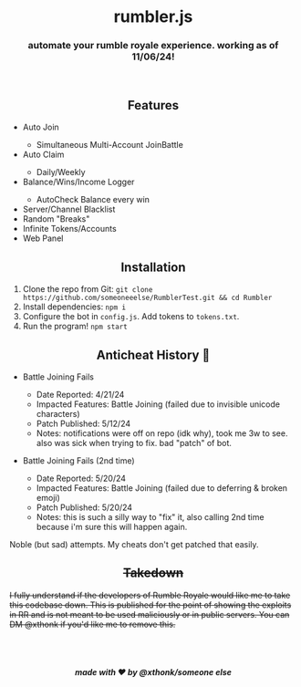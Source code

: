 <div align="center">
    <h1>rumbler.js</h1>
    <h3>automate your rumble royale experience. working as of 11/06/24!</h3>
    <br>
    <h2>Features</h2>
</div>

<ul>
    <li>Auto Join</li>
    <ul><li>Simultaneous Multi-Account JoinBattle</li></ul>
    <li>Auto Claim</li>
    <ul><li>Daily/Weekly</li></ul>
    <li>Balance/Wins/Income Logger</li>
    <ul><li>AutoCheck Balance every win</li></ul>
    <li>Server/Channel Blacklist</li>
    <li>Random "Breaks"</li>
    <li>Infinite Tokens/Accounts</li>
    <li>Web Panel</li>
</ul>

<h2 align="center">Installation</h2>

1. Clone the repo from Git: `git clone https://github.com/someoneeelse/RumblerTest.git && cd Rumbler`
2. Install dependencies: `npm i`
3. Configure the bot in `config.js`. Add tokens to `tokens.txt`.
4. Run the program! `npm start`

<h2 align="center">Anticheat History 🤡</h2>

- Battle Joining Fails
  - Date Reported: 4/21/24
  - Impacted Features: Battle Joining (failed due to invisible unicode characters)
  - Patch Published: 5/12/24
  - Notes: notifications were off on repo (idk why), took me 3w to see. also was sick when trying to fix. bad "patch" of bot.

- Battle Joining Fails (2nd time)
  - Date Reported: 5/20/24
  - Impacted Features: Battle Joining (failed due to deferring & broken emoji)
  - Patch Published: 5/20/24
  - Notes: this is such a silly way to "fix" it, also calling 2nd time because i'm sure this will happen again.

Noble (but sad) attempts. My cheats don't get patched that easily.

<h2 align="center"><del>Takedown</del></h2>

<del>I fully understand if the developers of Rumble Royale would like me to take this codebase down. This is published for the point of showing the exploits in RR and is not meant to be used maliciously or in public servers. You can DM @xthonk if you'd like me to remove this.</del>

<br><br>
<h5 align="center">made with ❤️ by @xthonk/someone else</h5>
